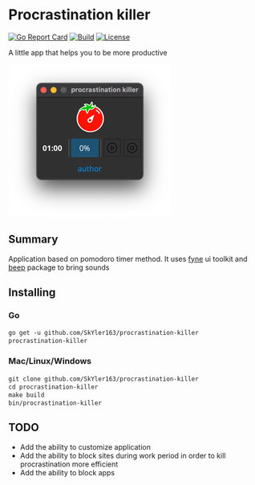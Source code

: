 # Procrastination killer
[![Go Report Card](https://goreportcard.com/badge/github.com/SkYler163/procrastination-killer)](https://goreportcard.com/report/github.com/SkYler163/procrastination-killer)
[![Build](https://travis-ci.com/SkYler163/procrastination-killer.svg?branch=master)](https://travis-ci.com/SkYler163/procrastination-killer)
[![License](https://img.shields.io/badge/license-GPL3.0-blue.svg)](LICENSE)

A little app that helps you to be more productive

![](./screenshot.png)

## Summary
Application based on pomodoro timer method. It uses [fyne](https://github.com/fyne-io/fyne) ui toolkit and 
[beep](https://github.com/faiface/beep) package to bring sounds

## Installing

### Go
```shell
go get -u github.com/SkYler163/procrastination-killer
procrastination-killer
```

### Mac/Linux/Windows
```shell
git clone github.com/SkYler163/procrastination-killer
cd procrastination-killer
make build
bin/procrastination-killer
```

## TODO
* Add the ability to customize application
* Add the ability to block sites during work period in order to kill procrastination more efficient
* Add the ability to block apps